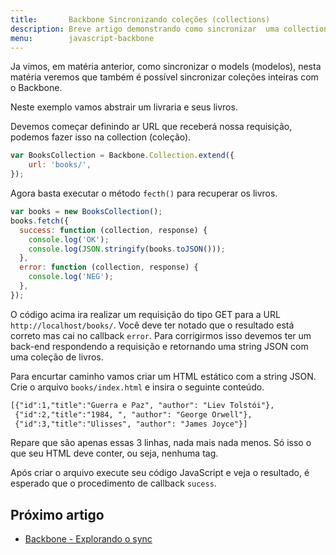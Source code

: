 ```yaml
---
title:       Backbone Sincronizando coleções (collections)
description: Breve artigo demonstrando como sincronizar  uma collection (framework Backbone) com o servidor  através de uma requisição AJAX.
menu:        javascript-backbone
---
```


Ja vimos, em matéria anterior, como sincronizar o models (modelos), nesta matéria veremos que também é possível 
sincronizar coleções inteiras com o Backbone.

Neste exemplo vamos abstrair um livraria e seus livros.

Devemos começar definindo ar URL que receberá nossa requisição, podemos fazer isso na collection (coleção).

```javascript
var BooksCollection = Backbone.Collection.extend({
    url: 'books/',
});

```

Agora basta executar o método `fecth()` para recuperar os livros.

```javascript
var books = new BooksCollection();
books.fetch({
  success: function (collection, response) {
    console.log('OK');
    console.log(JSON.stringify(books.toJSON()));
  },
  error: function (collection, response) {
    console.log('NEG');
  },
});
```

O código acima ira realizar um requisição do tipo GET para a URL `http://localhost/books/`. Você deve ter notado que
o resultado está correto mas cai no callback `error`. Para corrigirmos isso devemos ter um back-end respondendo a 
requisição e retornando uma string JSON com uma coleção de livros. 

Para encurtar caminho vamos criar um HTML estático com a string JSON. Crie o arquivo `books/index.html` e insira o 
seguinte conteúdo.

```html
[{"id":1,"title":"Guerra e Paz", "author": "Liev Tolstói"},
 {"id":2,"title":"1984, ", "author": "George Orwell"},
 {"id":3,"title":"Ulisses", "author": "James Joyce"}]
```

Repare que são apenas essas 3 linhas, nada mais nada menos. Só isso o que seu HTML deve conter, ou seja, nenhuma tag.

Após criar o arquivo execute seu código JavaScript e veja o resultado, é esperado que o procedimento de callback 
`sucess`.


Próximo artigo
--

- [Backbone - Explorando o sync](/javascript/backbone-sync/)
